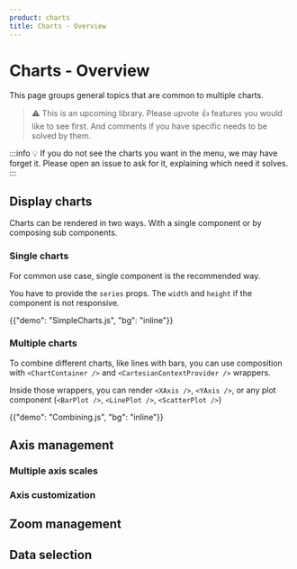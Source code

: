 ```yaml
---
product: charts
title: Charts - Overview
---
```


# Charts - Overview

<p class="description">This page groups general topics that are common to multiple charts.</p>

> ⚠️ This is an upcoming library. Please upvote 👍 features you would like to see first.
> And comments if you have specific needs to be solved by them.

:::info
💡 If you do not see the charts you want in the menu, we may have forget it.
Please open an issue to ask for it, explaining which need it solves.
:::

## Display charts

Charts can be rendered in two ways.
With a single component or by composing sub components.

### Single charts

For common use case, single component is the recommended way.

You have to provide the `series` props.
The `width` and `height` if the component is not responsive.

{{"demo": "SimpleCharts.js", "bg": "inline"}}

### Multiple charts

To combine different charts, like lines with bars, you can use composition with `<ChartContainer />` and `<CartesianContextProvider />` wrappers.

Inside those wrappers, you can render `<XAxis />`, `<YAxis />`, or any plot component (`<BarPlot />`, `<LinePlot />`, `<ScatterPlot />`)

{{"demo": "Combining.js", "bg": "inline"}}

## Axis management

### Multiple axis scales

### Axis customization

## Zoom management

## Data selection
